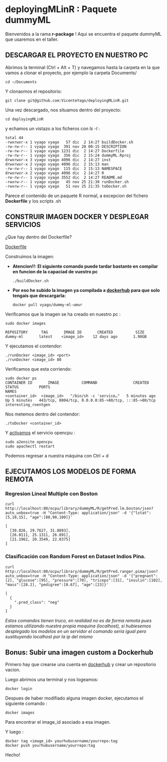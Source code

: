 # deployingMLinR : Paquete dummyML

Bienvenidos a la rama **r-package** ! Aqui se encuentra el paquete dummyML que usaremos en el taller.

## DESCARGAR EL PROYECTO EN NUESTRO PC

Abrimos la terminal (Ctrl + Alt + T) y navegamos hasta la carpeta en la que vamos a clonar el proyecto, por ejemplo la carpeta Documents/

```{bash}
cd ~/Documents
```
Y clonaomos el repositorio:
```{bash}
git clone git@github.com:VicenteYago/deployingMLinR.git
```
Una vez descargado, nos situamos dentro del proyecto: 

```{bash}
cd deployingMLinR
```

y echamos un vistazo a los ficheros con *ls -l* : 

```{bash}
total 44
-rwxrwxr-x 1 vyago vyago   57 dic  2 14:27 buildDocker.sh
-rw-rw-r-- 1 vyago vyago  391 nov 28 00:15 DESCRIPTION
-rw-rw-r-- 1 vyago vyago 1231 dic  2 14:27 Dockerfile
-rw-rw-r-- 1 vyago vyago  356 dic  2 15:24 dummyML.Rproj
drwxrwxr-x 3 vyago vyago 4096 dic  2 14:27 inst
drwxrwxr-x 2 vyago vyago 4096 dic  2 15:13 man
-rw-rw-r-- 1 vyago vyago  115 dic  2 15:13 NAMESPACE
drwxrwxr-x 2 vyago vyago 4096 dic  2 14:27 R
-rw-rw-r-- 1 vyago vyago 3552 dic  2 14:27 README.md
-rwxrw-r-- 1 vyago vyago   45 nov 25 21:30 runDocker.sh
-rwxrw-r-- 1 vyago vyago   51 nov 25 21:35 toDocker.sh
```

Parece el contenido de un paquete R normal, a excepcion del fichero **Dockerfile** y los scripts .sh


## CONSTRUIR IMAGEN DOCKER Y DESPLEGAR SERVICIOS

¿Que hay dentro del Dockerfile?

  [Dockerfile](Dockerfile)



Construimos la imagen:

* **Atencion!!: El siguiente comando puede tardar bastante en compilar en funcion de la capaciad de vuestro pc**

  ```{bash}
  ./buildDocker.sh 
  ```
* **Por eso he subido la imagen ya compilada a [dockerhub](https://hub.docker.com/r/vyago/dummy-ml-umur)
 para que solo tengais que descargarla:**
    ```{bash}
    docker pull vyago/dummy-ml-umur
    ```


Verificamos que  la imagen se ha creado en nuestro pc : 
```{bash}
sudo docker images 

REPOSITORY      TAG       IMAGE ID       CREATED          SIZE
dummy-ml       latest    <image_id>    12 days ago       1.98GB
```

Y ejecutamos el contendor: 

```{bash}
./runDocker <image_id> <port>
./runDocker <image_id> 80
```

Verificamos que esta corriendo: 
```{bash}
sudo docker ps 
CONTAINER ID       IMAGE          COMMAND                CREATED         STATUS         PORTS                                                  NAMES
<container_id>  <image_id>   "/bin/sh -c 'service…"   5 minutes ago   Up 5 minutes   443/tcp, 8004/tcp, 0.0.0.0:85->80/tcp, :::85->80/tcp   interesting_roentgen
```

Nos metemos dentro del contendor: 
```{bash}
./toDocker <container_id>
```
Y  [activamos](https://opencpu.github.io/server-manual/opencpu-server.pdf) el servicio opencpu   : 

```{bash}
sudo a2ensite opencpu
sudo apachectl restart
```


Podemos regresar a nuestra máquina con Ctrl + d


## EJECUTAMOS LOS MODELOS DE FORMA REMOTA

### Regresion Lineal Multiple con Boston

```{bash}
curl http://localhost:80/ocpu/library/dummyML/R/getPred.lm.boston/json?auto_unbox=true -H "Content-Type: application/json" -d '{"lstat":[5,10,15], "age":[80,90,100]}'
```

```{json}
[
  [30.826, 29.7627, 31.8893],
  [26.0111, 25.1311, 26.891],
  [21.1962, 20.3549, 22.0375]
]
```

### Clasificación con Random Forest en Dataset Indios Pina.

```{bash}
curl http://localhost:80/ocpu/library/dummyML/R/getPred.ranger.pima/json?auto_unbox=true -H "Content-Type: application/json" -d '{"pregnant":[2], "glucose":[95], "pressure":[70], "triceps":[31], "insulin":[102], "mass":[28.2], "pedigree":[0.67], "age":[23]}'
```


```{json}
[
  {
    ".pred_class": "neg"
  }
]

```
*Estos comandos tienen truco, en realidad no es de forma remota pues estamos utilizando nuestra propia maquina (localhost), si hubiesemos desplegado los modelos en un servidor el comando seria igual pero sustituyendo localhost por la ip del mismo*




## Bonus: Subir una imagen custom a Dockerhub

Primero hay que crearse una cuenta en [dockerhub](https://hub.docker.com/) y crear un repositorio vacion.

Luego abrimos una terminal y nos logeamos: 
```{bash}
docker login
```

Despues de haber modifiado alguna imagen docker, ejecutamos el siguiente comando : 

```{bash}
docker images
```
Para encontrar el image_id asociado a esa imagen.

Y luego : 

```{bash}
docker tag <image_id> yourhubusername/yourrepo:tag
docker push yourhubusername/yourrepo:tag
```


Hecho!




